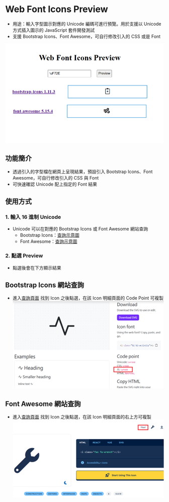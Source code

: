 # Web Font Icons Preview

- 用途：輸入字型圖示對應的 Unicode 編碼可進行預覽。用於支援以 Unicode 方式插入圖示的 JavaScript 套件開發測試
- 支援 Bootstrap Icons、Font Awesome，可自行修改引入的 CSS 或是 Font

![](01.png)

## 功能簡介

- 透過引入的字型檔在網頁上呈現結果，預設引入 Bootstrap Icons、Font Awesome，可自行修改引入的 CSS 與 Font
- 可快速確認 Unicode 配上指定的 Font 結果


## 使用方式

### 1. 輸入 16 進制 Unicode
- Unicode 可以在對應的 Bootstrap Icons 或 Font Awesome 網站查詢
  - Bootstrap Icons：[查詢示意圖](#bootstrap-icons-網站查詢)
  - Font Awesome：[查詢示意圖](#font-awesome-網站查詢)

### 2. 點選 Preview
- 點選後會在下方顯示結果


## Bootstrap Icons 網站查詢

- 進入[查詢頁面](https://icons.getbootstrap.com) 找到 Icon 之後點選，在該 Icon 明細頁面的 Code Point 可複製
![](02.png)

## Font Awesome 網站查詢

- 進入[查詢頁面](https://fontawesome.com/v5/search) 找到 Icon 之後點選，在該 Icon 明細頁面的右上方可複製
![](03.png)